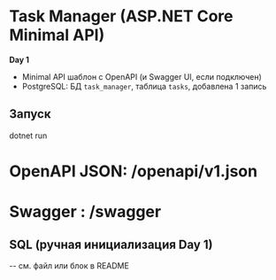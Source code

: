 # Task Manager (ASP.NET Core Minimal API)

**Day 1**
- Minimal API шаблон с OpenAPI (и Swagger UI, если подключен)
- PostgreSQL: БД `task_manager`, таблица `tasks`, добавлена 1 запись

## Запуск
dotnet run
# OpenAPI JSON: /openapi/v1.json
# Swagger : /swagger

## SQL (ручная инициализация Day 1)
-- см. файл или блок в README
